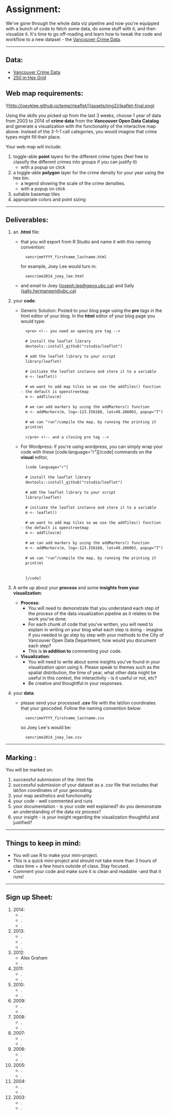 # Assignment:

We've gone through the whole data viz pipeline and now you're equipped with a bunch of code to fetch some data, do some stuff with it, and then visualize it. It's time to go off-roading and learn how to tweak the code and workflow to a new dataset - the [Vancouver Crime Data](http://data.vancouver.ca/datacatalogue/crime-data-details.htm). 

***
<!--## Your Task:

![http://joeyklee.github.io/temp/rleaflet/](assets/img2/rleaflet-final.png)

Using the skills you picked up from the last 3 weeks, choose 1 year of data from 2003 to 2014 of **crime data** from the **Vancouver Open Data Catalog** and generate a visualization with the functionality of the interactive map above. Instead of the 3-1-1 call categories, you would imagine that crime types might fill their place. 

You should be able to tell some sort of narrative with your visualization. -->

## Data:

* [Vancouver Crime Data](http://data.vancouver.ca/datacatalogue/crime-data-details.htm)
* [250 m Hex Grid](https://raw.githubusercontent.com/joeyklee/aloha-r/master/data/calls_2014/shp/hgrid_250m.geojson)

## Web map requirements:

![http://joeyklee.github.io/temp/rleaflet/](assets/img2/rleaflet-final.png)

Using the skills you picked up from the last 3 weeks, choose 1 year of data from 2003 to 2014 of **crime data** from the **Vancouver Open Data Catalog** and generate a visualization with the functionality of the interactive map above. Instead of the 3-1-1 call categories, you would imagine that crime types might fill their place. 

Your web map will include:

1. toggle-able **point** layers for the different crime types (feel free to classify the different crimes into groups if you can justify it)
	* with a popup on click 
2. a toggle-able **polygon** layer for the crime density for your year using the hex bin.
	* a legend showing the scale of the crime densities.
	* with a popup on click 
3. suitable basemap tiles
4. appropriate colors and point sizing


***
## Deliverables:

1. an **.html** file:
	* that you will export from R Studio and name it with this naming convention:
				
			vancrimeYYYY_firstname_lastname.html
			
		for example, Joey Lee would turn in:
		
			vancrime2014_joey_lee.html
				
	* and email to Joey (joseph.lee@geog.ubc.ca) and Sally (sally.hermansen@ubc.ca)
2. your **code**:
	* Generic Solution: Posted to your blog page using the **pre** tags in the html editor of your blog. In the **html** editor of your blog page you would type:  

			<pre> <!-- you need an opening pre tag -->
			
			# install the leaflet library
			devtools::install_github("rstudio/leaflet")
			
			# add the leaflet library to your script
			library(leaflet)
			
			# initiate the leaflet instance and store it to a variable
			m <- leaflet()
			
			# we want to add map tiles so we use the addTiles() function - the default is openstreetmap
			m <- addTiles(m)
			
			# we can add markers by using the addMarkers() function
			m <- addMarkers(m, lng=-123.256168, lat=49.266063, popup="T")
			
			# we can "run"/compile the map, by running the printing it
			print(m)			
		
			</pre> <!-- and a closing pre tag -->

	* For Wordpress: if you're using wordpress, you can simply wrap your code with these [code:language="r"][/code] commands on the **visual** editor,
	
			[code language="r"]
			
			# install the leaflet library
			devtools::install_github("rstudio/leaflet")
			
			# add the leaflet library to your script
			library(leaflet)
			
			# initiate the leaflet instance and store it to a variable
			m <- leaflet()
			
			# we want to add map tiles so we use the addTiles() function - the default is openstreetmap
			m <- addTiles(m)
			
			# we can add markers by using the addMarkers() function
			m <- addMarkers(m, lng=-123.256168, lat=49.266063, popup="T")
			
			# we can "run"/compile the map, by running the printing it
			print(m)
			
			
			[/code]	

3. A write up about your **process** and some **insights from your visualization**:
	* **Process**: 
		* You will need to demonstrate that you understand each step of the process of the data visualization pipeline as it relates to the work you've done. 
		* For each chunk of code that you've written, you will need to explain in writing on your blog what each step is doing - imagine if you needed to go step by step with your methods to the City of Vancouver Open Data Department, how would you document each step? 
		* This is **in addition to** commenting your code.
	* **Visualization**: 
		* You will need to write about some insights you've found in your visualization upon using it. Please speak to themes such as the spatial distribution, the time of year, what other data might be useful in this context, the interactivity - is it useful or not, etc? 
		* Be creative and thoughtful in your responses.   
			
4. your **data**:
	* please send your processed **.csv** file with the lat/lon coordinates that your geocoded. Follow the naming convention below:
	
			vancrimeYYYY_firstname_lastname.csv 
		
		so Joey Lee's would be:
	
			vancrime2014_joey_lee.csv

***
## Marking :

You will be marked on:

1. successful submission of the .html file
2. successful submission of your dataset as a .csv file that includes that lat/lon coordinates of your geocoding.
3. your map aesthetics and functionality
4. your code - well commented and runs
5. your documentation - is your code well explained? do you demonstrate an understanding of the data viz process?
6. your insight - is your insight regarding the visualization thoughtful and justified? 

***
## Things to keep in mind:

* You will use R to make your mini-project.
* This is a quick mini-project and should not take more than 3 hours of class time + a few hours outside of class. Stay focused.
* Comment your code and make sure it is clean and readable -and that it runs! 

***
## Sign up Sheet:

1. 2014:
	* .
	* .
	* . 
2. 2013:
	* .
	* .
	* .
3. 2012:
	* Alex Graham
	* .
4. 2011:
	* .
	* .
5. 2010:
	* .
	* .
6. 2009:
	* .
	* .
7. 2008:
	* .
	* .
8. 2007:
	* .
	* .
9. 2006:
	* .
	* .
10. 2005:
	* .
	* .
11. 2004:
	* .
	* .
12. 2003:
	* .
	* .

<!--https://www.ostraining.com/blog/coding/github-pages/-->




<!--# Assignment:

We've gone through the whole data viz pipeline and now you're equipped with a bunch of code to fetch some data, do some stuff with it, and then visualize it. It's time to go off-roading and learn how to tweak the code and workflow to the other 11 months of data. 

## Your Task:

Using the skills you picked up from the last 3 weeks, choose 1 month of data from 2014 of **3-1-1 data** and generate a visualization / series of visualizations showing aspects of the data. 

You should be able to tell some sort of narrative with your visualization-->
